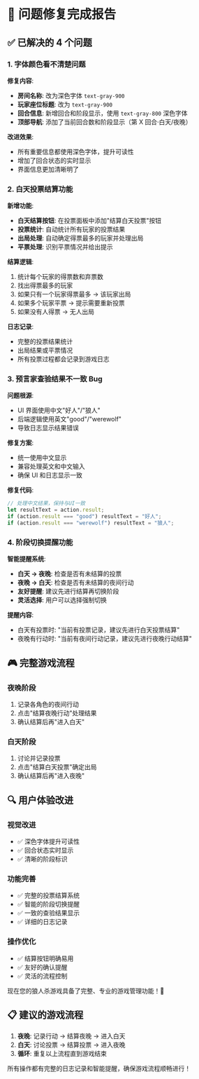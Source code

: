 # 🎯 问题修复完成报告

## ✅ 已解决的 4 个问题

### 1. 字体颜色看不清楚问题

**修复内容**:

- **房间名称**: 改为深色字体 `text-gray-900`
- **玩家座位标题**: 改为 `text-gray-900`
- **回合信息**: 新增回合和阶段显示，使用 `text-gray-800` 深色字体
- **顶部导航**: 添加了当前回合数和阶段显示（第 X 回合·白天/夜晚）

**改进效果**:

- 所有重要信息都使用深色字体，提升可读性
- 增加了回合状态的实时显示
- 界面信息更加清晰明了

### 2. 白天投票结算功能

**新增功能**:

- **白天结算按钮**: 在投票面板中添加"结算白天投票"按钮
- **投票统计**: 自动统计所有玩家的投票结果
- **出局处理**: 自动确定得票最多的玩家并处理出局
- **平票处理**: 识别平票情况并给出提示

**结算逻辑**:

1. 统计每个玩家的得票数和弃票数
2. 找出得票最多的玩家
3. 如果只有一个玩家得票最多 → 该玩家出局
4. 如果多个玩家平票 → 提示需要重新投票
5. 如果没有人得票 → 无人出局

**日志记录**:

- 完整的投票结果统计
- 出局结果或平票情况
- 所有投票过程都会记录到游戏日志

### 3. 预言家查验结果不一致 Bug

**问题根源**:

- UI 界面使用中文"好人"/"狼人"
- 后端逻辑使用英文"good"/"werewolf"
- 导致日志显示结果错误

**修复方案**:

- 统一使用中文显示
- 兼容处理英文和中文输入
- 确保 UI 和日志显示一致

**修复代码**:

```typescript
// 处理中文结果，保持与UI一致
let resultText = action.result;
if (action.result === "good") resultText = "好人";
if (action.result === "werewolf") resultText = "狼人";
```

### 4. 阶段切换提醒功能

**智能提醒系统**:

- **白天 → 夜晚**: 检查是否有未结算的投票
- **夜晚 → 白天**: 检查是否有未结算的夜间行动
- **友好提醒**: 建议先进行结算再切换阶段
- **灵活选择**: 用户可以选择强制切换

**提醒内容**:

- 白天有投票时: "当前有投票记录，建议先进行白天投票结算"
- 夜晚有行动时: "当前有夜间行动记录，建议先进行夜晚行动结算"

## 🎮 完整游戏流程

### 夜晚阶段

1. 记录各角色的夜间行动
2. 点击"结算夜晚行动"处理结果
3. 确认结算后再"进入白天"

### 白天阶段

1. 讨论并记录投票
2. 点击"结算白天投票"确定出局
3. 确认结算后再"进入夜晚"

## 🔍 用户体验改进

### 视觉改进

- ✅ 深色字体提升可读性
- ✅ 回合状态实时显示
- ✅ 清晰的阶段标识

### 功能完善

- ✅ 完整的投票结算系统
- ✅ 智能的阶段切换提醒
- ✅ 一致的查验结果显示
- ✅ 详细的日志记录

### 操作优化

- ✅ 结算按钮明确易用
- ✅ 友好的确认提醒
- ✅ 灵活的流程控制

现在您的狼人杀游戏具备了完整、专业的游戏管理功能！🎉

## 📋 建议的游戏流程

1. **夜晚**: 记录行动 → 结算夜晚 → 进入白天
2. **白天**: 讨论投票 → 结算投票 → 进入夜晚
3. **循环**: 重复以上流程直到游戏结束

所有操作都有完整的日志记录和智能提醒，确保游戏流程顺畅进行！

